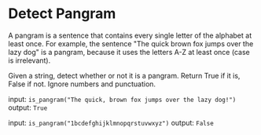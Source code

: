 # Detect Pangram

A pangram is a sentence that contains every single letter of the alphabet at least once. For example, the sentence "The quick brown fox jumps over the lazy dog" is a pangram, because it uses the letters A-Z at least once (case is irrelevant).

Given a string, detect whether or not it is a pangram. Return True if it is, False if not. Ignore numbers and punctuation.

input: `is_pangram("The quick, brown fox jumps over the lazy dog!")`
output: `True`

input: `is_pangram("1bcdefghijklmnopqrstuvwxyz")`
output: `False`
